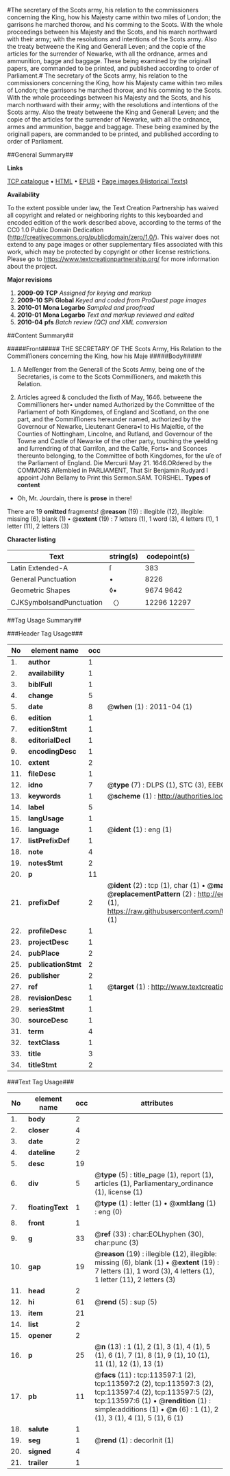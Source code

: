 #The secretary of the Scots army, his relation to the commissioners concerning the King, how his Majesty came within two miles of London; the garrisons he marched thorow, and his comming to the Scots. With the whole proceedings between his Majesty and the Scots, and his march northward with their army; with the resolutions and intentions of the Scots army. Also the treaty betweene the King and Generall Leven; and the copie of the articles for the surrender of Newarke, with all the ordnance, armes and ammunition, bagge and baggage. These being examined by the originall papers, are commanded to be printed, and published according to order of Parliament.#
The secretary of the Scots army, his relation to the commissioners concerning the King, how his Majesty came within two miles of London; the garrisons he marched thorow, and his comming to the Scots. With the whole proceedings between his Majesty and the Scots, and his march northward with their army; with the resolutions and intentions of the Scots army. Also the treaty betweene the King and Generall Leven; and the copie of the articles for the surrender of Newarke, with all the ordnance, armes and ammunition, bagge and baggage. These being examined by the originall papers, are commanded to be printed, and published according to order of Parliament.

##General Summary##

**Links**

[TCP catalogue](http://www.ota.ox.ac.uk/tcp/)  • 
[HTML](http://tei.it.ox.ac.uk/tcp/Texts-HTML/free/A92/A92839.html)  • 
[EPUB](http://tei.it.ox.ac.uk/tcp/Texts-EPUB/free/A92/A92839.epub) • 
[Page images (Historical Texts)](https://historicaltexts.jisc.ac.uk/eebo-99861460e)

**Availability**

To the extent possible under law, the Text Creation Partnership has waived all copyright and related or neighboring rights to this keyboarded and encoded edition of the work described above, according to the terms of the CC0 1.0 Public Domain Dedication (http://creativecommons.org/publicdomain/zero/1.0/). This waiver does not extend to any page images or other supplementary files associated with this work, which may be protected by copyright or other license restrictions. Please go to https://www.textcreationpartnership.org/ for more information about the project.

**Major revisions**

1. __2009-09__ __TCP__ *Assigned for keying and markup*
1. __2009-10__ __SPi Global__ *Keyed and coded from ProQuest page images*
1. __2010-01__ __Mona Logarbo__ *Sampled and proofread*
1. __2010-01__ __Mona Logarbo__ *Text and markup reviewed and edited*
1. __2010-04__ __pfs__ *Batch review (QC) and XML conversion*

##Content Summary##

#####Front#####
THE SECRETARY OF THE Scots Army, His Relation to the Commiſſioners concerning the King, how his Maje
#####Body#####

1. A Meſſenger from the Generall of the Scots Army, being one of the Secretaries, is come to the Scots Commiſſioners, and maketh this Relation.

1. Articles agreed & concluded the ſixth of May, 1646. betweene the Commiſſioners her• under named Authorized by the Committee of the Parliament of both Kingdomes, of England and Scotland, on the one part, and the Commiſſioners hereunder named, authorized by the Governour of Newarke, Lieutenant Genera•l to His Majeſtie, of the Counties of Nottingham, Lincolne, and Rutland, and Governour of the Towne and Castle of Newarke of the other party, touching the yeelding and ſurrendring of that Garriſon, and the Caſtle, Forts▪ and Sconces thereunto belonging, to the Committee of both Kingdomes, for the uſe of the Parliament of England.
Die Mercurii May 21. 1646.ORdered by the COMMONS Aſſembled in PARLIAMENT, That Sir Benjamin Rudyard I appoint John Bellamy to Print this Sermon.SAM. TORSHEL.
**Types of content**

  * Oh, Mr. Jourdain, there is **prose** in there!

There are 19 **omitted** fragments! 
 @__reason__ (19) : illegible (12), illegible: missing (6), blank (1)  •  @__extent__ (19) : 7 letters (1), 1 word (3), 4 letters (1), 1 letter (11), 2 letters (3)

**Character listing**


|Text|string(s)|codepoint(s)|
|---|---|---|
|Latin Extended-A|ſ|383|
|General Punctuation|•|8226|
|Geometric Shapes|◊▪|9674 9642|
|CJKSymbolsandPunctuation|〈〉|12296 12297|

##Tag Usage Summary##

###Header Tag Usage###

|No|element name|occ|attributes|
|---|---|---|---|
|1.|__author__|1||
|2.|__availability__|1||
|3.|__biblFull__|1||
|4.|__change__|5||
|5.|__date__|8| @__when__ (1) : 2011-04 (1)|
|6.|__edition__|1||
|7.|__editionStmt__|1||
|8.|__editorialDecl__|1||
|9.|__encodingDesc__|1||
|10.|__extent__|2||
|11.|__fileDesc__|1||
|12.|__idno__|7| @__type__ (7) : DLPS (1), STC (3), EEBO-CITATION (1), PROQUEST (1), VID (1)|
|13.|__keywords__|1| @__scheme__ (1) : http://authorities.loc.gov/ (1)|
|14.|__label__|5||
|15.|__langUsage__|1||
|16.|__language__|1| @__ident__ (1) : eng (1)|
|17.|__listPrefixDef__|1||
|18.|__note__|4||
|19.|__notesStmt__|2||
|20.|__p__|11||
|21.|__prefixDef__|2| @__ident__ (2) : tcp (1), char (1)  •  @__matchPattern__ (2) : ([0-9\-]+):([0-9IVX]+) (1), (.+) (1)  •  @__replacementPattern__ (2) : http://eebo.chadwyck.com/downloadtiff?vid=$1&page=$2 (1), https://raw.githubusercontent.com/textcreationpartnership/Texts/master/tcpchars.xml#$1 (1)|
|22.|__profileDesc__|1||
|23.|__projectDesc__|1||
|24.|__pubPlace__|2||
|25.|__publicationStmt__|2||
|26.|__publisher__|2||
|27.|__ref__|1| @__target__ (1) : http://www.textcreationpartnership.org/docs/. (1)|
|28.|__revisionDesc__|1||
|29.|__seriesStmt__|1||
|30.|__sourceDesc__|1||
|31.|__term__|4||
|32.|__textClass__|1||
|33.|__title__|3||
|34.|__titleStmt__|2||


###Text Tag Usage###

|No|element name|occ|attributes|
|---|---|---|---|
|1.|__body__|2||
|2.|__closer__|4||
|3.|__date__|2||
|4.|__dateline__|2||
|5.|__desc__|19||
|6.|__div__|5| @__type__ (5) : title_page (1), report (1), articles (1), Parliamentary_ordinance (1), license (1)|
|7.|__floatingText__|1| @__type__ (1) : letter (1)  •  @__xml:lang__ (1) : eng (0)|
|8.|__front__|1||
|9.|__g__|33| @__ref__ (33) : char:EOLhyphen (30), char:punc (3)|
|10.|__gap__|19| @__reason__ (19) : illegible (12), illegible: missing (6), blank (1)  •  @__extent__ (19) : 7 letters (1), 1 word (3), 4 letters (1), 1 letter (11), 2 letters (3)|
|11.|__head__|2||
|12.|__hi__|61| @__rend__ (5) : sup (5)|
|13.|__item__|21||
|14.|__list__|2||
|15.|__opener__|2||
|16.|__p__|25| @__n__ (13) : 1 (1), 2 (1), 3 (1), 4 (1), 5 (1), 6 (1), 7 (1), 8 (1), 9 (1), 10 (1), 11 (1), 12 (1), 13 (1)|
|17.|__pb__|11| @__facs__ (11) : tcp:113597:1 (2), tcp:113597:2 (2), tcp:113597:3 (2), tcp:113597:4 (2), tcp:113597:5 (2), tcp:113597:6 (1)  •  @__rendition__ (1) : simple:additions (1)  •  @__n__ (6) : 1 (1), 2 (1), 3 (1), 4 (1), 5 (1), 6 (1)|
|18.|__salute__|1||
|19.|__seg__|1| @__rend__ (1) : decorInit (1)|
|20.|__signed__|4||
|21.|__trailer__|1||
